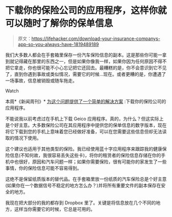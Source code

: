 # 下载你的保险公司的应用程序，这样你就可以随时了解你的保单信息

> 原文：<https://lifehacker.com/download-your-insurance-companys-app-so-you-always-have-1819489189>

我们大多数人都会在手套箱里保存一份汽车保险信息的副本。这是那些你可能一拿到就记得藏在那里的东西之一，但是如果你像我一样，如果你因为任何原因不得不把它拿走，你也很可能不小心忘记把它还回去。最糟糕的是，你不会意识到它不见了，直到你遇到事故或类似情况，需要它的时候…现在。或者更糟的是，你遭遇了一场事故，信息被销毁或随车拖走。

Watch

本周*《新闻周刊》* [为这个问题提供了一个简单的解决方案](https://www.newsday.com/business/new-way-to-show-proof-of-insurance-there-s-an-app-for-that-1.14433036) :下载你的保险公司的应用程序。

不能说我以前考虑过在手机上下载 Geico 应用程序。真的，为什么？但这实际上是个好主意。大多数保险公司在其应用程序中提供您的保单信息的数字版本，现在将它下载到您的手机上意味着您已经做好准备，可以在您需要这些信息但却无法读取的情况下使用。

这个建议也适用于其他类型的保险。我已经使用蓝十字应用程序来跟踪我的健康保险信息(不知何故，我很容易丢失这些卡)，将你的租赁者的保险信息存储在你的手机中也很好，原因和汽车问题一样；如果你需要保险，很有可能你的家发生了一些事情，你的保险信息可能不容易得到。

这绝不是保留纸质版本的替代品。在手套箱里放一份纸质的汽车保险总是个好主意(如果你在一个数据信号不稳定的地方怎么办？)并将所有重要文件的副本保存在安全的地方。

我现在把大部分的我的都存到 Dropbox 里了。关键是将信息放在几个不同的地方，这样当你需要它的时候，它总是可用的。